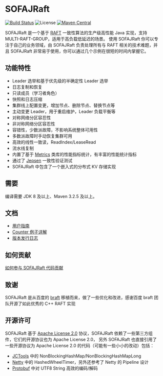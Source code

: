 # SOFAJRaft

[![Build Status](https://travis-ci.com/sofastack/sofa-jraft.svg?branch=master)](https://travis-ci.com/sofastack/sofa-jraft)
![License](https://img.shields.io/badge/license-Apache--2.0-green.svg)
[![Maven Central](https://img.shields.io/maven-central/v/com.alipay.sofa/jraft-parent.svg?label=maven%20central)](https://search.maven.org/search?q=g:com.alipay.sofa%20AND%20sofa-jraft)

SOFAJRaft 是一个基于 [RAFT](https://raft.github.io/) 一致性算法的生产级高性能 Java 实现，支持 MULTI-RAFT-GROUP，适用于高负载低延迟的场景。
使用 SOFAJRaft 你可以专注于自己的业务领域，由 SOFAJRaft 负责处理所有与 RAFT 相关的技术难题，并且 SOFAJRaft 非常易于使用，你可以通过几个示例在很短的时间内掌握它。

## 功能特性
- Leader 选举和基于优先级的半确定性 Leader 选举
- 日志复制和恢复
- 只读成员（学习者角色）
- 快照和日志压缩
- 集群线上配置变更，增加节点、删除节点、替换节点等
- 主动变更 Leader，用于重启维护，Leader 负载平衡等
- 对称网络分区容忍性
- 非对称网络分区容忍性
- 容错性，少数派故障，不影响系统整体可用性
- 多数派故障时手动恢复集群可用
- 高效的线性一致读，ReadIndex/LeaseRead
- 流水线复制
- 内置了基于 [Metrics](https://metrics.dropwizard.io/4.0.0/getting-started.html) 类库的性能指标统计，有丰富的性能统计指标
- 通过了 [Jepsen](https://github.com/jepsen-io/jepsen) 一致性验证测试
- SOFAJRaft 中包含了一个嵌入式的分布式 KV 存储实现

## 需要
编译需要 JDK 8 及以上、Maven 3.2.5 及以上。

## 文档
- [用户指南](https://www.sofastack.tech/projects/sofa-jraft/overview)
- [Counter 例子详解](https://www.sofastack.tech/projects/sofa-jraft/counter-example)
- [版本发行日志](https://www.sofastack.tech/projects/sofa-jraft/release-log)

## 如何贡献
[如何参与 SOFAJRaft 代码贡献](https://www.sofastack.tech/projects/sofa-jraft/how-to-contribute-code-to-sofajraft)

## 致谢
SOFAJRaft 是从百度的 [braft](https://github.com/brpc/braft) 移植而来，做了一些优化和改进，感谢百度 braft 团队开源了如此优秀的 C++ RAFT 实现

## 开源许可
SOFAJRaft 基于 [Apache License 2.0](./LICENSE) 协议，SOFAJRaft 依赖了一些第三方组件，它们的开源协议也为 Apache License 2.0，
另外 SOFAJRaft 也直接引用了一些开源协议为 Apache License 2.0 的代码（可能有一些小小的改动）包括：
- [JCTools](https://github.com/JCTools/JCTools) 中的 NonBlockingHashMap/NonBlockingHashMapLong
- [Netty](https://github.com/netty/netty) 中的 HashedWheelTimer，另外还参考了 Netty 的 Pipeline 设计
- [Protobuf](https://github.com/protocolbuffers/protobuf) 中对 UTF8 String 高效的编码/解码
